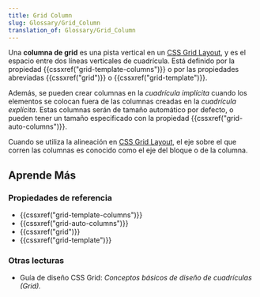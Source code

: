 ```yaml
---
title: Grid Column
slug: Glossary/Grid_Column
translation_of: Glossary/Grid_Column
---
```


Una **columna de grid** es una pista vertical en un [CSS Grid Layout](/en-US/docs/Web/CSS/CSS_Grid_Layout), y es el espacio entre dos líneas verticales de cuadrícula. Está definido por la propiedad {{cssxref("grid-template-columns")}} o por las propiedades abreviadas {{cssxref("grid")}} o {{cssxref("grid-template")}}.

Además, se pueden crear columnas en la _cuadrícula implícita_ cuando los elementos se colocan fuera de las columnas creadas en la _cuadrícula explícita_. Estas columnas serán de tamaño automático por defecto, o pueden tener un tamaño especificado con la propiedad {{cssxref("grid-auto-columns")}}.

Cuando se utiliza la alineación en [CSS Grid Layout](/en-US/docs/Web/CSS/CSS_Grid_Layout), el eje sobre el que corren las columnas es conocido como el eje del bloque o de la columna.

## Aprende Más

### Propiedades de referencia

- {{cssxref("grid-template-columns")}}
- {{cssxref("grid-auto-columns")}}
- {{cssxref("grid")}}
- {{cssxref("grid-template")}}

### Otras lecturas

- Guía de diseño CSS Grid: _Conceptos básicos de diseño de cuadrículas (Grid)._
